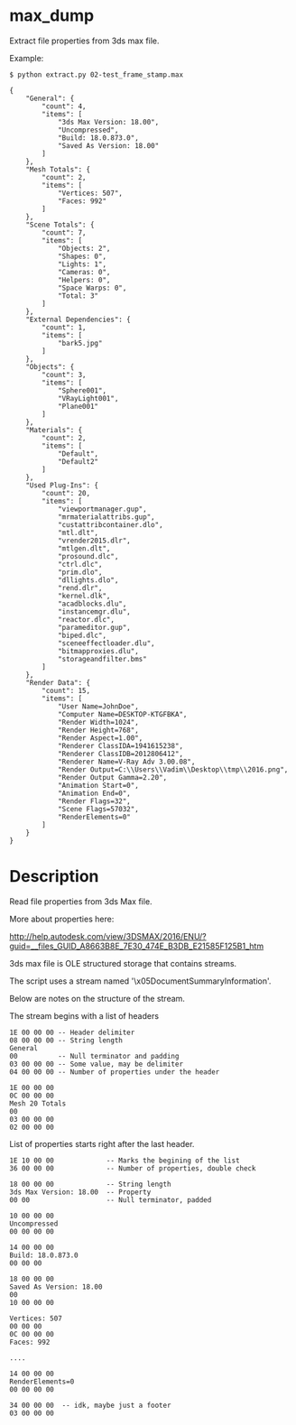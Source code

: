 # max_dump

Extract file properties from 3ds max file.

Example:

    $ python extract.py 02-test_frame_stamp.max

    {
        "General": {
            "count": 4,
            "items": [
                "3ds Max Version: 18.00",
                "Uncompressed",
                "Build: 18.0.873.0",
                "Saved As Version: 18.00"
            ]
        },
        "Mesh Totals": {
            "count": 2,
            "items": [
                "Vertices: 507",
                "Faces: 992"
            ]
        },
        "Scene Totals": {
            "count": 7,
            "items": [
                "Objects: 2",
                "Shapes: 0",
                "Lights: 1",
                "Cameras: 0",
                "Helpers: 0",
                "Space Warps: 0",
                "Total: 3"
            ]
        },
        "External Dependencies": {
            "count": 1,
            "items": [
                "bark5.jpg"
            ]
        },
        "Objects": {
            "count": 3,
            "items": [
                "Sphere001",
                "VRayLight001",
                "Plane001"
            ]
        },
        "Materials": {
            "count": 2,
            "items": [
                "Default",
                "Default2"
            ]
        },
        "Used Plug-Ins": {
            "count": 20,
            "items": [
                "viewportmanager.gup",
                "mrmaterialattribs.gup",
                "custattribcontainer.dlo",
                "mtl.dlt",
                "vrender2015.dlr",
                "mtlgen.dlt",
                "prosound.dlc",
                "ctrl.dlc",
                "prim.dlo",
                "dllights.dlo",
                "rend.dlr",
                "kernel.dlk",
                "acadblocks.dlu",
                "instancemgr.dlu",
                "reactor.dlc",
                "parameditor.gup",
                "biped.dlc",
                "sceneeffectloader.dlu",
                "bitmapproxies.dlu",
                "storageandfilter.bms"
            ]
        },
        "Render Data": {
            "count": 15,
            "items": [
                "User Name=JohnDoe",
                "Computer Name=DESKTOP-KTGFBKA",
                "Render Width=1024",
                "Render Height=768",
                "Render Aspect=1.00",
                "Renderer ClassIDA=1941615238",
                "Renderer ClassIDB=2012806412",
                "Renderer Name=V-Ray Adv 3.00.08",
                "Render Output=C:\\Users\\Vadim\\Desktop\\tmp\\2016.png",
                "Render Output Gamma=2.20",
                "Animation Start=0",
                "Animation End=0",
                "Render Flags=32",
                "Scene Flags=57032",
                "RenderElements=0"
            ]
        }
    }


# Description

Read file properties from 3ds Max file.

More about properties here:

http://help.autodesk.com/view/3DSMAX/2016/ENU/?guid=__files_GUID_A8663B8E_7E30_474E_B3DB_E21585F125B1_htm

3ds max file is OLE structured storage that contains streams.

The script uses a stream named '\x05DocumentSummaryInformation'.

Below are notes on the structure of the stream.

The stream begins with a list of headers

    1E 00 00 00 -- Header delimiter
    08 00 00 00 -- String length
    General
    00          -- Null terminator and padding
    03 00 00 00 -- Some value, may be delimiter
    04 00 00 00 -- Number of properties under the header

    1E 00 00 00
    0C 00 00 00
    Mesh 20 Totals
    00
    03 00 00 00
    02 00 00 00

List of properties starts right after the last header.

    1E 10 00 00             -- Marks the begining of the list
    36 00 00 00             -- Number of properties, double check

    18 00 00 00             -- String length
    3ds Max Version: 18.00  -- Property
    00 00                   -- Null terminator, padded

    10 00 00 00
    Uncompressed
    00 00 00 00

    14 00 00 00
    Build: 18.0.873.0
    00 00 00

    18 00 00 00
    Saved As Version: 18.00
    00
    10 00 00 00

    Vertices: 507
    00 00 00
    0C 00 00 00
    Faces: 992

    ....

    14 00 00 00
    RenderElements=0
    00 00 00 00

    34 00 00 00  -- idk, maybe just a footer
    03 00 00 00
